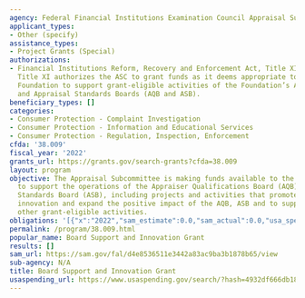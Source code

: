 ```yaml
---
agency: Federal Financial Institutions Examination Council Appraisal Subcommittee
applicant_types:
- Other (specify)
assistance_types:
- Project Grants (Special)
authorizations:
- Financial Institutions Reform, Recovery and Enforcement Act, Title XI § 1109 (b)(4),
  Title XI authorizes the ASC to grant funds as it deems appropriate to the Appraisal
  Foundation to support grant-eligible activities of the Foundation’s Appraiser Qualifications
  and Appraisal Standards Boards (AQB and ASB).
beneficiary_types: []
categories:
- Consumer Protection - Complaint Investigation
- Consumer Protection - Information and Educational Services
- Consumer Protection - Regulation, Inspection, Enforcement
cfda: '38.009'
fiscal_year: '2022'
grants_url: https://grants.gov/search-grants?cfda=38.009
layout: program
objective: The Appraisal Subcommittee is making funds available to the Appraisal Foundation
  to support the operations of the Appraiser Qualifications Board (AQB) and the Appraisal
  Standards Board (ASB), including projects and activities that promote reform and
  innovation and expand the positive impact of the AQB, ASB and to support the Foundation’s
  other grant-eligible activities.
obligations: '[{"x":"2022","sam_estimate":0.0,"sam_actual":0.0,"usa_spending_actual":0.0},{"x":"2023","sam_estimate":999999.0,"sam_actual":0.0,"usa_spending_actual":0.0},{"x":"2024","sam_estimate":250000.0,"sam_actual":0.0,"usa_spending_actual":0.0}]'
permalink: /program/38.009.html
popular_name: Board Support and Innovation Grant
results: []
sam_url: https://sam.gov/fal/d4e8536511e3442a83ac9ba3b1878b65/view
sub-agency: N/A
title: Board Support and Innovation Grant
usaspending_url: https://www.usaspending.gov/search/?hash=4932df666db182504dafc2e5995617f8
---
```

